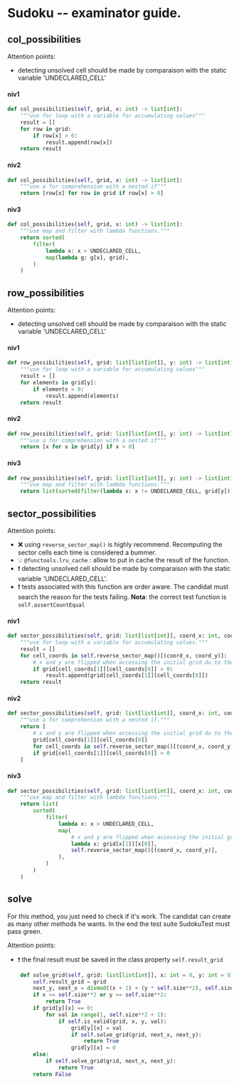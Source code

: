 # Sudoku -- examinator guide.



## col_possibilities
Attention points:
- detecting unsolved cell should be made by comparaison with the static variable 'UNDECLARED_CELL'
#### niv1
``` python
def col_possibilities(self, grid, x: int) -> list[int]:
    """use for loop with a variable for accumulating values"""
    result = []
    for row in grid:
        if row[x] > 0:
            result.append(row[x])
    return result
```

#### niv2
``` python
def col_possibilities(self, grid, x: int) -> list[int]:
    """use a for comprehension with a nested if"""
    return [row[x] for row in grid if row[x] > 0]
```

#### niv3
``` python
def col_possibilities(self, grid, x: int) -> list[int]:
    """use map and filter with lambda functions."""
    return sorted(
        filter(
            lambda x: x > UNDECLARED_CELL,
            map(lambda g: g[x], grid),
        )
    )
```

## row_possibilities
Attention points:
- detecting unsolved cell should be made by comparaison with the static variable 'UNDECLARED_CELL'
#### niv1
```python
def row_possibilities(self, grid: list[list[int]], y: int) -> list[int]:
    """use for loop with a variable for accumulating values"""
    result = []
    for elements in grid[y]:
        if elements > 0:
            result.append(elements)
    return result
```
#### niv2
```python
def row_possibilities(self, grid: list[list[int]], y: int) -> list[int]:
    """use a for comprehension with a nested if"""
    return [x for x in grid[y] if x > 0]
```
#### niv3
```python
def row_possibilities(self, grid: list[list[int]], y: int) -> list[int]:
    """use map and filter with lambda functions."""
    return list(sorted(filter(lambda x: x != UNDECLARED_CELL, grid[y])))
```

## sector_possibilities
Attention points:
- :x: using ``reverse_sector_map()`` is highly recommend. Recomputing the sector cells each time is considered a bummer.
- :bulb: ``@functools.lru_cache`` : allow to put in cache the result of the function.
- :exclamation: detecting unsolved cell should be made by comparaison with the static variable 'UNDECLARED_CELL'.
- :exclamation: tests associated with this function are order aware. The candidat must search the reason for the tests failing. **Nota**: the correct test function is ``self.assertCountEqual``
#### niv1
```python
def sector_possibilities(self, grid: list[list[int]], coord_x: int, coord_y: int) -> list[int]:
    """use for loop with a variable for accumulating values."""
    result = []
    for cell_coords in self.reverse_sector_map()[(coord_x, coord_y)]:
        # x and y are flipped when accessing the initial grid du to the list of list.
        if grid[cell_coords[1]][cell_coords[0]] > 0:
            result.append(grid[cell_coords[1]][cell_coords[0]])
    return result

```
#### niv2
```python
def sector_possibilities(self, grid: list[list[int]], coord_x: int, coord_y: int) -> list[int]:
    """use a for comprehension with a nested if."""
    return [
        # x and y are flipped when accessing the initial grid du to the list of list.
        grid[cell_coords[1]][cell_coords[0]]
        for cell_coords in self.reverse_sector_map()[(coord_x, coord_y)]
        if grid[cell_coords[1]][cell_coords[0]] > 0
    ]
```
#### niv3
```python
def sector_possibilities(self, grid: list[list[int]], coord_x: int, coord_y: int) -> list[int]:
    """use map and filter with lambda functions."""
    return list(
        sorted(
            filter(
                lambda x: x > UNDECLARED_CELL,
                map(
                    # x and y are flipped when accessing the initial grid du to the list of list.
                    lambda x: grid[x[1]][x[0]],
                    self.reverse_sector_map()[(coord_x, coord_y)],
                ),
            )
        )
    )
```

## solve 
For this method, you just need to check if it's work. The candidat can create as many other methods he wants.
In the end the test suite SudokuTest must pass green.

Attention points:
- :exclamation: the final result must be saved in the class property ``self.result_grid``
``` python
    def solve_grid(self, grid: list[list[int]], x: int = 0, y: int = 0) -> bool:
        self.result_grid = grid
        next_y, next_x = divmod((x + 1) + (y * self.size**2), self.size**2)
        if x >= self.size**2 or y >= self.size**2:
            return True
        if grid[y][x] == 0:
            for val in range(1, self.size**2 + 1):
                if self.is_valid(grid, x, y, val):
                    grid[y][x] = val
                    if self.solve_grid(grid, next_x, next_y):
                        return True
                    grid[y][x] = 0
        else:
            if self.solve_grid(grid, next_x, next_y):
                return True
        return False

```
